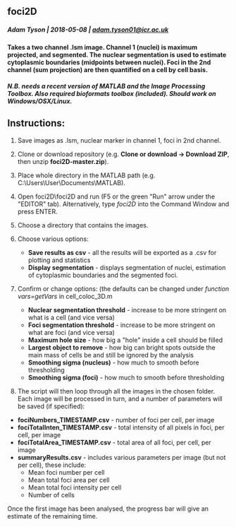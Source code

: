 ## foci2D
##### Adam Tyson | 2018-05-08 | adam.tyson01@icr.ac.uk

#### Takes a two channel .lsm image. Channel 1 (nuclei) is maximum projected, and segmented. The nuclear segmentation is used to estimate cytoplasmic boundaries (midpoints between nuclei). Foci in the 2nd channel (sum projection) are then quantified on a cell by cell basis.

##### N.B. needs a recent version of MATLAB and the Image Processing Toolbox. Also required bioformats toolbox (included). Should work on Windows/OSX/Linux.

## Instructions:

1. Save images as .lsm, nuclear marker in channel 1, foci in 2nd channel.
2. Clone or download repository (e.g. **Clone or download -> Download ZIP**, then unzip **foci2D-master.zip**).
3. Place whole directory in the MATLAB path (e.g. C:\\Users\\User\\Documents\\MATLAB).
4. Open foci2D\\foci2D and run (F5 or the green "Run" arrow under the "EDITOR" tab). Alternatively, type *foci2D* into the Command Window and press ENTER.
5. Choose a directory that contains the images.
6. Choose various options:
    * **Save results as csv** - all the results will be exported as a .csv for plotting and statistics
    * **Display segmentation** - displays segmentation of nuclei, estimation of cytoplasmic boundaries and the segmented foci.

7. Confirm or change options: (the defaults can be changed under *function vars=getVars* in cell_coloc_3D.m
    * **Nuclear segmentation threshold** -  increase to be more stringent on what is a cell (and vice versa)
    * **Foci segmentation threshold** -  increase to be more stringent on what are foci (and vice versa)
    * **Maximum hole size** - how big a "hole" inside a cell should be filled
    * **Largest object to remove** - how big can bright spots outside the main mass of cells be and still be ignored by the analysis
    * **Smoothing sigma (nucleus)** - how much to smooth before thresholding
    * **Smoothing sigma (foci)** - how much to smooth before thresholding

8. The script will then loop through all the images in the chosen folder. Each image will be processed in turn, and a number of parameters will be saved (if specified):

  * **fociNumbers_TIMESTAMP.csv** - number of foci per cell, per image
  * **fociTotalInten_TIMESTAMP.csv** - total intensity of all pixels in foci, per cell, per image
  * **fociTotalArea_TIMESTAMP.csv** - total area of all foci, per cell, per image
  * **summaryResults.csv** - includes various parameters per image (but not per cell), these include:
    * Mean foci number per cell
    * Mean total foci area per cell
    * Mean total foci intensity per cell
    * Number of cells

Once the first image has been analysed, the progress bar will give an estimate of the remaining time.
